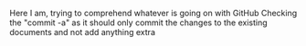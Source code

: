 Here I am, trying to comprehend whatever is going on with GitHub
Checking the "commit -a" as it should only commit the changes to the existing documents and not add anything extra
